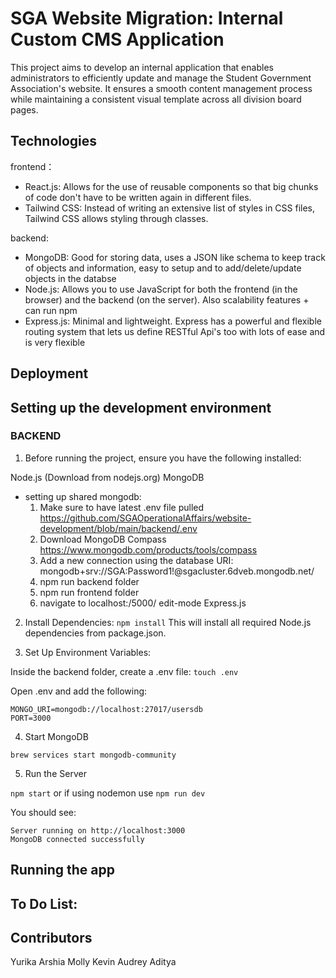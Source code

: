 # SGA Website Migration: Internal Custom CMS Application

This project aims to develop an internal application that enables administrators to efficiently update and manage the Student Government Association's website. It ensures a smooth content management process while maintaining a consistent visual template across all division board pages.

## Technologies
frontend：
- React.js: Allows for the use of reusable components so that big chunks of code don't have to be written again in different files.
- Tailwind CSS: Instead of writing an extensive list of styles in CSS files, Tailwind CSS allows styling through classes.
  
backend:
- MongoDB: Good for storing data, uses a JSON like schema to keep track of objects and information, easy to setup and to add/delete/update objects in the databse
- Node.js: Allows you to use JavaScript for both the frontend (in the browser) and the backend (on the server). Also scalability features + can run npm
- Express.js: Minimal and lightweight. Express has a powerful and flexible routing system that lets us define RESTful Api's too with lots of ease and is very flexible
## Deployment

## Setting up the development environment

### BACKEND

1. Before running the project, ensure you have the following installed:

Node.js (Download from nodejs.org)
MongoDB 
- setting up shared mongodb:
    1. Make sure to have latest .env file pulled https://github.com/SGAOperationalAffairs/website-development/blob/main/backend/.env 
    2. Download MongoDB Compass https://www.mongodb.com/products/tools/compass
    3. Add a new connection using the database URI: mongodb+srv://SGA:Password1!@sgacluster.6dveb.mongodb.net/
    4. npm run backend folder
    5. npm run frontend folder
    6. navigate to localhost:/5000/ edit-mode
Express.js

2. Install Dependencies: `npm install` This will install all required Node.js dependencies from package.json.

3. Set Up Environment Variables:
   
Inside the backend folder, create a .env file: `touch .env`

Open .env and add the following:
```
MONGO_URI=mongodb://localhost:27017/usersdb
PORT=3000
```

4. Start MongoDB

`brew services start mongodb-community`

5. Run the Server

`npm start` or if using nodemon use `npm run dev`

You should see:
```
Server running on http://localhost:3000
MongoDB connected successfully
```

## Running the app

## To Do List:

## Contributors

Yurika
Arshia
Molly
Kevin
Audrey
Aditya
